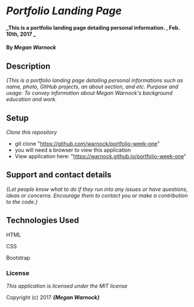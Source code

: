 # _Portfolio Landing Page_

#### _This is a portfolio landing page detailing personal information. , Feb. 10th, 2017 _

#### By _**Megan Warnock**_

## Description

_{This is a portfolio landing page detailing personal informations such as name, photo, GitHub projects, an about section, and etc._
_Purpose and usage: To convey information about Megan Warnock's background education and work._

## Setup
_Clone this repository_

* git clone "https://github.com/warnock/portfolio-week-one"
* you will need a browser to view this application
* View application here: "https://warnock.github.io/portfolio-week-one"

## Support and contact details

_{Let people know what to do if they run into any issues or have questions, ideas or concerns.  Encourage them to contact you or make a contribution to the code.}_

## Technologies Used
HTML

CSS

Bootstrap

### License

*This application is licensed under the MIT license*

Copyright (c) 2017 **_{Megan Warnock}_**
